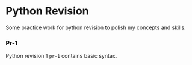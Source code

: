 # Python Revision
Some practice work for python revision to polish my concepts and skills.

### Pr-1
Python revision 1 `pr-1` contains basic syntax.